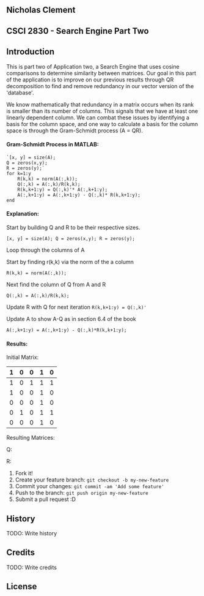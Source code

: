 ## Nicholas Clement
## CSCI 2830 - Search Engine Part Two


## Introduction

This is part two of Application two, a Search Engine that uses cosine comparisons to determine similarity between matrices.  Our goal in this part of the application is to improve on our previous results through QR decomposition to find and remove redundancy in our vector version of the 'database'.

We know mathematically that redundancy in a matrix occurs when its rank is smaller than its number of columns.  This signals that we have at least one linearly dependent column.  We can combat these issues by identifying a basis for the column space, and one way to calculate a basis for the column space is through the Gram-Schmidt process (A = QR).

#### Gram-Schmidt Process in MATLAB:

    `[x, y] = size(A);
    Q = zeros(x,y);
    R = zeros(y);`
    for k=1:y
        R(k,k) = norm(A(:,k));
        Q(:,k) = A(:,k)/R(k,k);
        R(k,k+1:y) = Q(:,k)'* A(:,k+1:y);
        A(:,k+1:y) = A(:,k+1:y) - Q(:,k)* R(k,k+1:y);
    end
#### Explanation:
Start by building Q and R to be their respective sizes.

`[x, y] = size(A);
Q = zeros(x,y);
R = zeros(y);`

Loop through the columns of A


Start by finding r(k,k) via the norm of the a column

  `R(k,k) = norm(A(:,k));`

  Next find the column of Q from A and R

  `Q(:,k) = A(:,k)/R(k,k);`

Update R with Q for next iteration
  `R(k,k+1:y) = Q(:,k)'`

Update A to show A-Q as in section 6.4 of the book

  `A(:,k+1:y) = A(:,k+1:y) - Q(:,k)*R(k,k+1:y);`

#### Results:

Initial Matrix:

|1	|0|	0|	1|	0|
|-|-|-|-|-|
|1|	0|	1|	1|	1|
|1|	0|	0	|1	|0|
|0|	0|	0|	1|	0|
|0|	1|	0|	1|	1|
|0|	0|	0|	1|	0|

Resulting Matrices:

Q:

R:





1. Fork it!
2. Create your feature branch: `git checkout -b my-new-feature`
3. Commit your changes: `git commit -am 'Add some feature'`
4. Push to the branch: `git push origin my-new-feature`
5. Submit a pull request :D
## History
TODO: Write history
## Credits
TODO: Write credits
## License

